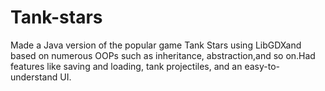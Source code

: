 # Tank-stars
Made a Java version of the popular game Tank Stars using LibGDXand based on
numerous OOPs such as inheritance, abstraction,and so on.Had features like saving and loading, tank projectiles, and an easy-to-understand UI.
